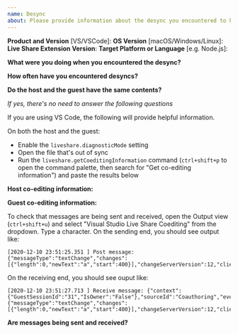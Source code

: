 ```yaml
---
name: Desync
about: Please provide information about the desync you encountered to help us resolve the problem
---
```


**Product and Version** [VS/VSCode]:
**OS Version** [macOS/Windows/Linux]:
**Live Share Extension Version**:
**Target Platform or Language** [e.g. Node.js]:

**What were you doing when you encountered the desync?**

**How often have you encountered desyncs?**

**Do the host and the guest have the same contents?**

*If yes, there's no need to answer the following questions*

If you are using VS Code, the following will provide helpful information.

On both the host and the guest:
- Enable the `liveshare.diagnosticMode` setting
- Open the file that's out of sync
- Run the `liveshare.getCoeditingInformation` command (`ctrl+shift+p` to open the command palette, then search for "Get co-editing information") and paste the results below

**Host co-editing information:**

**Guest co-editing information:**

To check that messages are being sent and received, open the Output view (`ctrl+shift+u`) and select "Visual Studio Live Share Coediting" from the dropdown. Type a character. On the sending end, you should see output like:
```
[2020-12-10 23:51:25.351 ] Post message: {"messageType":"textChange","changes":[{"length":0,"newText":"a","start":400}],"changeServerVersion":12,"clientId":24,"fileName":"/src/foo.txt","time":1607644285349,"sendId":16}
```
On the receiving end, you should see ouput like:
```
[2020-12-10 23:51:27.713 ] Receive message: {"context":{"GuestSessionId":"31","IsOwner":"False"},"sourceId":"Coauthoring","eventId":45,"jsonContent":"{"messageType":"textChange","changes":[{"length":0,"newText":"a","start":400}],"changeServerVersion":12,"clientId":24,"fileName":"/src/foo.txt","time":1607644427514,"sendId":25}","time":1607644427713}
```
**Are messages being sent and received?**
